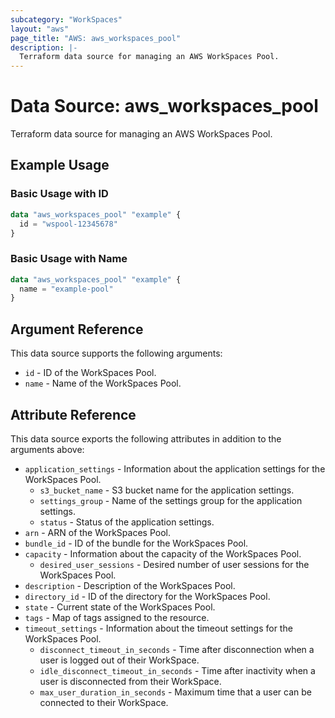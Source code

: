 ```yaml
---
subcategory: "WorkSpaces"
layout: "aws"
page_title: "AWS: aws_workspaces_pool"
description: |-
  Terraform data source for managing an AWS WorkSpaces Pool.
---
```

# Data Source: aws_workspaces_pool

Terraform data source for managing an AWS WorkSpaces Pool.

## Example Usage

### Basic Usage with ID

```terraform
data "aws_workspaces_pool" "example" {
  id = "wspool-12345678"
}
```

### Basic Usage with Name

```terraform
data "aws_workspaces_pool" "example" {
  name = "example-pool"
}
```

## Argument Reference

This data source supports the following arguments:

* `id` - ID of the WorkSpaces Pool.
* `name` - Name of the WorkSpaces Pool.

## Attribute Reference

This data source exports the following attributes in addition to the arguments above:

* `application_settings` - Information about the application settings for the WorkSpaces Pool.
    * `s3_bucket_name` - S3 bucket name for the application settings.
    * `settings_group` - Name of the settings group for the application settings.
    * `status` - Status of the application settings.
* `arn` - ARN of the WorkSpaces Pool.
* `bundle_id` - ID of the bundle for the WorkSpaces Pool.
* `capacity` - Information about the capacity of the WorkSpaces Pool.
    * `desired_user_sessions` - Desired number of user sessions for the WorkSpaces Pool.
* `description` - Description of the WorkSpaces Pool.
* `directory_id` - ID of the directory for the WorkSpaces Pool.
* `state` - Current state of the WorkSpaces Pool.
* `tags` - Map of tags assigned to the resource.
* `timeout_settings` - Information about the timeout settings for the WorkSpaces Pool.
    * `disconnect_timeout_in_seconds` - Time after disconnection when a user is logged out of their WorkSpace.
    * `idle_disconnect_timeout_in_seconds` - Time after inactivity when a user is disconnected from their WorkSpace.
    * `max_user_duration_in_seconds` - Maximum time that a user can be connected to their WorkSpace.